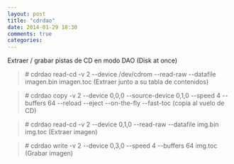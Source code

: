 ```yaml
---
layout: post
title: "cdrdao"
date: 2014-01-29 18:30
comments: true
categories: 
---
```

Extraer / grabar pistas de CD en modo DAO (Disk at once) 

>\# cdrdao read-cd -v 2 --device /dev/cdrom --read-raw --datafile imagen.bin imagen.toc (Extraer junto a su tabla de contenidos) 

>\# cdrdao copy -v 2 --device 0,0,0 --source-device 0,1,0 --speed 4 --buffers 64 --reload --eject --on-the-fly --fast-toc (copia al vuelo de CD) 

>\# cdrdao read-cd -v 2 --device 0,1,0 --read-raw --datafile img.bin img.toc (Extraer imagen) 

>\# cdrdao write -v 2 --device 0,3,0 --speed 4 --buffers 64 img.toc (Grabar imagen)

